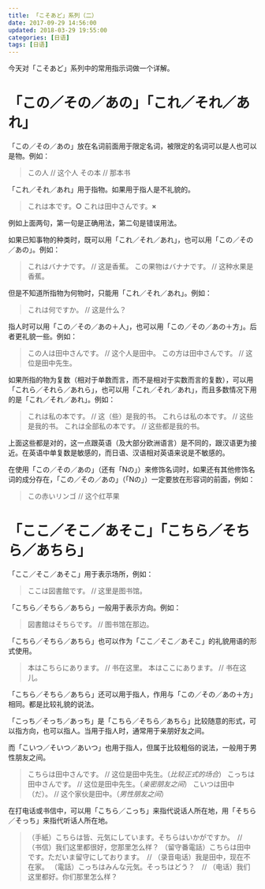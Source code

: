 ```yaml
---
title: 「こそあど」系列（二）
date: 2017-09-29 14:56:00
updated: 2018-03-29 19:55:00
categories: [日语]
tags: [日语]
---
```

今天对「こそあど」系列中的常用指示词做一个详解。

<!--more-->

# 「この／その／あの」「これ／それ／あれ」

「この／その／あの」放在名词前面用于限定名词，被限定的名词可以是人也可以是物。例如：

> <span lang="ja">この人</span>  // 这个人
> <span lang="ja">その本</span> // 那本书

「これ／それ／あれ」用于指物。如果用于指人是不礼貌的。

> <span lang="ja">これは本です。**○**</span>
> <span lang="ja">これは田中さんです。**×**</span>

例如上面两句，第一句是正确用法，第二句是错误用法。

如果已知事物的种类时，既可以用「これ／それ／あれ」，也可以用「この／その／あの」。例如：

> <span lang="ja">これはバナナです。</span> // 这是香蕉。
> <span lang="ja">この果物はバナナです。</span> // 这种水果是香蕉。

但是不知道所指物为何物时，只能用「これ／それ／あれ」。例如：

> <span lang="ja">これは何ですか。</span> // 这是什么？

指人时可以用<span lang="ja">「この／その／あの＋人」</span>，也可以用<span lang="ja">「この／その／あの＋方」</span>。后者更礼貌一些。例如：

> <span lang="ja">この人は田中さんです。</span> // 这个人是田中。
> <span lang="ja">この方は田中さんです。</span> // 这位是田中先生。

如果所指的物为复数（相对于单数而言，而不是相对于实数而言的复数），可以用「これら／それら／あれら」，也可以用「これ／それ／あれ」，而且多数情况下用的是「これ／それ／あれ」。例如：

> <span lang="ja">これは私の本です。</span> // 这（些）是我的书。
> <span lang="ja">これらは私の本です。</span> // 这些是我的书。
> <span lang="ja">これは全部私の本です。</span> // 这些都是我的书。

上面这些都是对的，这一点跟英语（及大部分欧洲语言）是不同的，跟汉语更为接近。在英语中单复数是敏感的，而日语、汉语相对英语来说是不敏感的。

在使用「この／その／あの」（还有「Nの」）来修饰名词时，如果还有其他修饰名词的成分存在，「この／その／あの」（「Nの」）一定要放在形容词的前面，例如：

> <span lang="ja">この赤いリンゴ</span>  // 这个红苹果

# 「ここ／そこ／あそこ」「こちら／そちら／あちら」

「ここ／そこ／あそこ」用于表示场所，例如：

> <span lang="ja">ここは図書館です。</span> // 这里是图书馆。

「こちら／そちら／あちら」一般用于表示方向。例如：

> <span lang="ja">図書館はそちらです。</span> // 图书馆在那边。

「こちら／そちら／あちら」也可以作为「ここ／そこ／あそこ」的礼貌用语的形式使用。

> <span lang="ja">本はこちらにあります。</span> // 书在这里。
> <span lang="ja">本はここにあります。</span> // 书在这儿。

「こちら／そちら／あちら」还可以用于指人，作用与<span lang="ja">「この／その／あの＋方」</span>相同。都是比较礼貌的说法。

「こっち／そっち／あっち」是「こちら／そちら／あちら」比较随意的形式，可以指方向，也可以指人。当用于指人时，通常用于亲朋好友之间。

而「こいつ／そいつ／あいつ」也用于指人，但属于比较粗俗的说法，一般用于男性朋友之间。

> <span lang="ja">こちらは田中さんです。</span> // 这位是田中先生。（*比较正式的场合*）
> <span lang="ja">こっちは田中さんです。</span> // 这位是田中先生。（*亲密朋友之间*）
> <span lang="ja">こいつは田中（だ）。</span> // 这个家伙是田中。（*男性朋友之间*）

在打电话或书信中，可以用「こちら／こっち」来指代说话人所在地，用「そちら／そっち」来指代听话人所在地。

> <span lang="ja">（手紙）こちらは皆、元気にしています。そちらはいかがですか。</span>　// （书信）我们这里都很好，您那里怎么样？
> <span lang="ja">（留守番電話）こちらは田中です。ただいま留守にしております。</span>　// （录音电话）我是田中，现在不在家。
> <span lang="ja">（電話）こっちはみんな元気。そっちはどう？</span>　// （电话）我们这里都好。你们那里怎么样？
